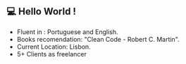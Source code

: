 ## :computer: Hello World !

- Fluent in : Portuguese and English.
- Books recomendation: "Clean Code - Robert C. Martin".
- Current Location: Lisbon.
- 5+ Clients as freelancer 






